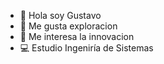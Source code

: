 - 👋 Hola soy Gustavo
- 🌋 Me gusta exploracion 
- 💎 Me interesa la innovacion 
- 💻 Estudio Ingeniría de Sistemas 
<img src="https://workwear.prolaboral.es/wp-content/uploads/2020/05/881563d6444b370fa4ceea0c3183bb4c-1.gif" alt="">

